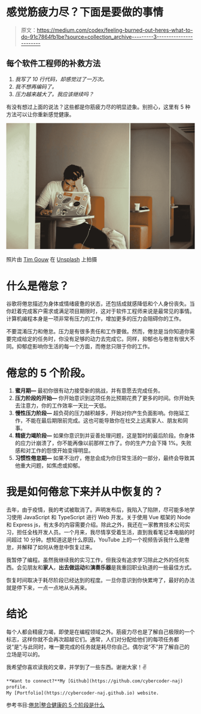 # 感觉筋疲力尽？下面是要做的事情

> 原文：<https://medium.com/codex/feeling-burned-out-heres-what-to-do-91c7864fb1be?source=collection_archive---------3----------------------->

## 每个软件工程师的补救方法

1.  *我写了 10 行代码，却感觉过了一万次。*
2.  *我不想再编码了。*
3.  *压力越来越大了。我应该继续吗？*

有没有想过上面的说法？这些都是你筋疲力尽的明显迹象。别担心，这里有 5 种方法可以让你重新感觉健康。

![](img/2458f3447a289407515cef477a26b837.png)

照片由 [Tim Gouw](https://unsplash.com/@punttim?utm_source=medium&utm_medium=referral) 在 [Unsplash](https://unsplash.com?utm_source=medium&utm_medium=referral) 上拍摄

# 什么是倦怠？

谷歌将倦怠描述为身体或情绪疲惫的状态，还包括成就感降低和个人身份丧失。当你赶着完成客户需求或满足项目期限时，这对于软件工程师来说是最常见的事情。计算机编程本身是一项非常有压力的工作，增加更多的压力会阻碍你的工作。

不要混淆压力和倦怠。压力是有很多责任和工作要做。然而，倦怠是当你知道你需要完成给定的任务时，你没有足够的动力去完成它。同样，抑郁也与倦怠有很大不同。抑郁症影响你生活的每一个方面，而倦怠只限于你的工作。

# 倦怠的 5 个阶段。

1.  **蜜月期—** 最初你很有动力接受新的挑战，并有意愿去完成任务。
2.  **压力阶段的开始—** 你开始意识到这项任务比预期花费了更多的时间。你开始失去注意力，你的工作效率一天比一天低。
3.  **慢性压力阶段—** 超负荷的压力越积越多，开始对你产生负面影响。你拖延工作，不能在最后期限前完成。这也可能导致你在社交上远离家人、朋友和同事。
4.  **精疲力竭阶段—** 如果你意识到并妥善处理问题，这是暂时的最后阶段。你身体的应力计崩溃了，你不能再像以前那样工作了。你的生产力会下降 1%。失败感和对工作的怨恨开始变得明显。
5.  **习惯性倦怠期—** 如果不治疗，倦怠会成为你日常生活的一部分，最终会导致其他重大问题，如焦虑或抑郁。

# 我是如何倦怠下来并从中恢复的？

去年，由于疫情，我的考试被取消了。声明发布后，我陷入了陷阱，尽可能多地学习使用 JavaScript 和 TypeScript 进行 Web 开发。关于使用 Vue 框架的 Node 和 Express js，有太多的内容需要介绍。除此之外，我还在一家教育技术公司实习，担任全栈开发人员。一个月来，我尽情享受着生活，直到我看笔记本电脑的时间超过 10 分钟。想知道这是什么原因，YouTube 上的一个视频告诉我什么是倦怠，并解释了如何从倦怠中恢复过来。

我暂停了编程。虽然我继续我的实习工作，但我没有追求学习除此之外的任何东西。会见朋友和**家人**，**出去做运动**和**演奏乐器**是我重回职业轨道的一些最佳方式。

恢复时间取决于耗尽阶段已经达到的程度。一旦你意识到你快累垮了，最好的办法就是停下来，一点一点地从头再来。

# 结论

每个人都会精疲力竭，即使是在编程领域之外。筋疲力尽也是了解自己极限的一个标志，这样你就不会再次超越它们。通常，人们对分配给他们的每项任务都说“是”;与此同时，唯一要完成的任务就是耗尽你自己。偶尔说“不”并了解自己的立场是可以的。

我希望你喜欢读我的文章，并学到了一些东西。谢谢大家！✌️

```
**Want to connect?**My [Github](https://github.com/cybercoder-naj) profile.
My [Portfolio](https://cybercoder-naj.github.io) website.
```

参考书目:[倦怠|整合健康的 5 个阶段是什么](https://integrisok.com/resources/on-your-health/2021/november/what-are-the-5-stages-of-burnout)